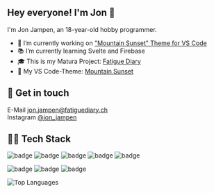 ## Hey everyone! I'm Jon 👋
I'm Jon Jampen, an 18-year-old hobby programmer.

<!-- **jonjampen/jonjampen** is a ✨ _special_ ✨ repository because its `README.md` (this file) appears on your GitHub profile. -->
- 🔭 I’m currently working on ["Mountain Sunset" Theme for VS Code](https://github.com/jonjampen/mountain-sunset-vscode-theme)
- 📚 I’m currently learning Svelte and Firebase
- 🎓 This is my Matura Project: [Fatigue Diary](https://github.com/jonjampen/fatigue-diary)
- 🌄 My VS Code-Theme: [Mountain Sunset](https://github.com/jonjampen/mountain-sunset-vscode-theme)

## 📝 Get in touch
E-Mail [jon.jampen@fatiguediary.ch](mailto:jon.jampen@fatiguediary.ch)
<br>
Instagram [@jon_jampen](https://www.instagram.com/jon_jampen)

## 👨‍💻 Tech Stack
<img src="https://img.shields.io/badge/-HTML-1C1C1C?logo=HTML5&logoColor=&style=for-the-badge" alt="badge"/> <img src="https://img.shields.io/badge/-CSS-1C1C1C?logo=CSS3&logoColor=1572B6&style=for-the-badge" alt="badge"/>
<img src="https://img.shields.io/badge/-JavaScript-1C1C1C?logo=Javascript&logoColor=&style=for-the-badge" alt="badge"/>
<img src="https://img.shields.io/badge/-PHP-1C1C1C?logo=PHP&logoColor=&style=for-the-badge" alt="badge"/>
<img src="https://img.shields.io/badge/-Svelte-1C1C1C?logo=Svelte&logoColor=&style=for-the-badge" alt="badge"/>

<img src="https://img.shields.io/badge/-Git-1C1C1C?logo=Git&logoColor=&style=for-the-badge" alt="badge"/> <img src="https://img.shields.io/badge/-Figma-1C1C1C?logo=Figma&logoColor=&style=for-the-badge" alt="badge"/>
<img src="https://img.shields.io/badge/-VS%20Code-1C1C1C?logo=Visual%20Studio%20Code&logoColor=007ACC&style=for-the-badge" alt="badge"/>

![Top Languages](https://github-readme-stats.vercel.app/api/top-langs/?username=jonjampen&layout=compact)
